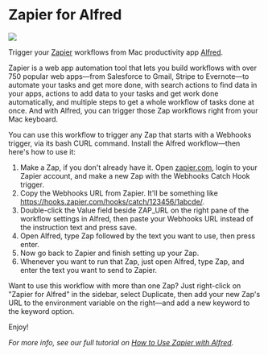 # Zapier for Alfred

[![](https://cdn.zapier.com/storage/photos/3ccde4f9fed3efeea6605d44dbcaff3a.png)](https://zapier.com/blog/zapier-for-alfred/)

Trigger your [Zapier](https://zapier.com/) workflows from Mac productivity app [Alfred](https://www.alfredapp.com/).

Zapier is a web app automation tool that lets you build workflows with over 750 popular web apps—from Salesforce to Gmail, Stripe to Evernote—to automate your tasks and get more done, with search actions to find data in your apps, actions to add data to your tasks and get work done automatically, and multiple steps to get a whole workflow of tasks done at once. And with Alfred, you can trigger those Zap workflows right from your Mac keyboard.

You can use this workflow to trigger any Zap that starts with a Webhooks trigger, via its bash CURL command. Install the Alfred workflow—then here's how to use it:

1. Make a Zap, if you don't already have it. Open [zapier.com](https://zapier.com/), login to your Zapier account, and make a new Zap with the Webhooks Catch Hook trigger.
2. Copy the Webhooks URL from Zapier. It'll be something like https://hooks.zapier.com/hooks/catch/123456/1abcde/.
3. Double-click the Value field beside ZAP_URL on the right pane of the workflow settings in Alfred, then paste your Webhooks URL instead of the instruction text and press save.
4. Open Alfred, type Zap followed by the text you want to use, then press enter.
5. Now go back to Zapier and finish setting up your Zap.
6. Whenever you want to run that Zap, just open Alfred, type Zap, and enter the text you want to send to Zapier.

Want to use this workflow with more than one Zap? Just right-click on "Zapier for Alfred" in the sidebar, select Duplicate, then add your new Zap's URL to the environment variable on the right—and add a new keyword to the keyword option.

Enjoy!

_For more info, see our full tutorial on [How to Use Zapier with Alfred](https://zapier.com/blog/zapier-for-alfred/)._